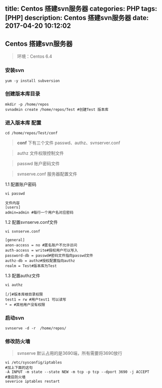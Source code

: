 title: Centos 搭建svn服务器
categories: PHP
tags: [PHP]
description: Centos 搭建svn服务器
date: 2017-04-20 10:12:02 
---

## Centos 搭建svn服务器
> 环境：Centos 6.4

<!--more-->

### 安装svn

	yum -y install subversion

### 创建版本库目录 

	mkdir -p /home/repos
	svnadmin create /home/repos/Test #创建Test 版本库

### 进入版本库 配置

	cd /home/repos/Test/conf

> **conf** 下有三个文件 passwd、authz、svnserver.conf

>authz 文件权限控制文件

>passwd 账户密码文件

>svnserve.conf 服务器配置文件

1.1 配置账户密码

	vi passwd
	
	文件内容
	[users]
	admin=admin #每行一个用户名对应密码


1.2 配置svnserve.conf文件

	vi svnserve.conf

	[general]
	anon-access = no #匿名账户不允许访问
	auth-access = write#授权用户可以写入
	password-db = passwd#密码文件指向passwd文件
	authz-db = authz#授权配置指向authz
	realm = Test#版本库为Test

1.3 配置authz文件
	
	vi authz

	[/]#版本库根目录权限
	test1 = rw #用户test1 可以读写
	* = #其他用户没有权限
	
### 启动svn

	svnserve -d -r  /home/repos/

### 修改防火墙

> svnserve 默认占用的是3690端，所有需要将3690放行

	vi /etc/sysconfig/iptables
	#加上下面的这句
	-A INPUT -m state --state NEW -m tcp -p tcp --dport 3690 -j ACCEPT
	#重启防火墙
	severice iptables restart 

	